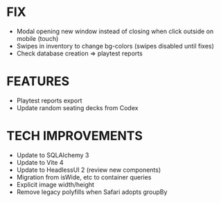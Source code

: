 # FIX
- Modal opening new window instead of closing when click outside on mobile (touch)
- Swipes in inventory to change bg-colors (swipes disabled until fixes)
- Check database creation => playtest reports

# FEATURES
- Playtest reports export
- Update random seating decks from Codex

# TECH IMPROVEMENTS
- Update to SQLAlchemy 3
- Update to Vite 4
- Update to HeadlessUI 2 (review new components)
- Migration from isWide, etc to container queries
- Explicit image width/height
- Remove legacy polyfills when Safari adopts groupBy
